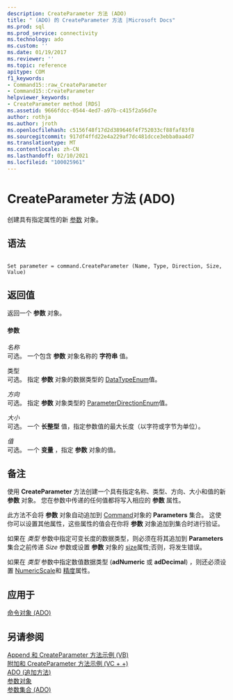 ```yaml
---
description: CreateParameter 方法 (ADO)
title: " (ADO) 的 CreateParameter 方法 |Microsoft Docs"
ms.prod: sql
ms.prod_service: connectivity
ms.technology: ado
ms.custom: ''
ms.date: 01/19/2017
ms.reviewer: ''
ms.topic: reference
apitype: COM
f1_keywords:
- Command15::raw_CreateParameter
- Command15::CreateParameter
helpviewer_keywords:
- CreateParameter method [RDS]
ms.assetid: 9666fdcc-0544-4ed7-a97b-c415f2a56d7e
author: rothja
ms.author: jroth
ms.openlocfilehash: c5156f48f17d2d389646f4f752033cf88faf83f8
ms.sourcegitcommit: 917df4ffd22e4a229af7dc481dcce3ebba0aa4d7
ms.translationtype: MT
ms.contentlocale: zh-CN
ms.lasthandoff: 02/10/2021
ms.locfileid: "100025961"
---
```

# <a name="createparameter-method-ado"></a>CreateParameter 方法 (ADO)
创建具有指定属性的新 [参数](./parameter-object.md) 对象。  
  
## <a name="syntax"></a>语法  
  
```  
  
Set parameter = command.CreateParameter (Name, Type, Direction, Size, Value)  
```  
  
## <a name="return-value"></a>返回值  
 返回一个 **参数** 对象。  
  
#### <a name="parameters"></a>参数  
 *名称*  
 可选。 一个包含 **参数** 对象名称的 **字符串** 值。  
  
 类型  
 可选。 指定 **参数** 对象的数据类型的 [DataTypeEnum](./datatypeenum.md)值。  
  
 *方向*  
 可选。 指定 **参数** 对象类型的 [ParameterDirectionEnum](./parameterdirectionenum.md)值。  
  
 *大小*  
 可选。 一个 **长整型** 值，指定参数值的最大长度（以字符或字节为单位）。  
  
 *值*  
 可选。 一个 **变量** ，指定 **参数** 对象的值。  
  
## <a name="remarks"></a>备注  
 使用 **CreateParameter** 方法创建一个具有指定名称、类型、方向、大小和值的新 **参数** 对象。 您在参数中传递的任何值都将写入相应的 **参数** 属性。  
  
 此方法不会将 **参数** 对象自动追加到 [Command](./command-object-ado.md)对象的 **Parameters** 集合。 这使你可以设置其他属性，这些属性的值会在你将 **参数** 对象追加到集合时进行验证。  
  
 如果在 *类型* 参数中指定可变长度的数据类型，则必须在将其追加到 **Parameters** 集合之前传递 *Size* 参数或设置 **参数** 对象的 [size](./size-property-ado-parameter.md)属性;否则，将发生错误。  
  
 如果在 *类型* 参数中指定数值数据类型 (**adNumeric** 或 **adDecimal**) ，则还必须设置 [NumericScale](./numericscale-property-ado.md)和 [精度](./precision-property-ado.md)属性。  
  
## <a name="applies-to"></a>应用于  
 [命令对象 (ADO)](./command-object-ado.md)  
  
## <a name="see-also"></a>另请参阅  
 [Append 和 CreateParameter 方法示例 (VB) ](./append-and-createparameter-methods-example-vb.md)   
 [附加和 CreateParameter 方法示例 (VC + +) ](./append-and-createparameter-methods-example-vc.md)   
 [ADO (追加方法) ](./append-method-ado.md)   
 [参数对象](./parameter-object.md)   
 [参数集合 (ADO)](./parameters-collection-ado.md)